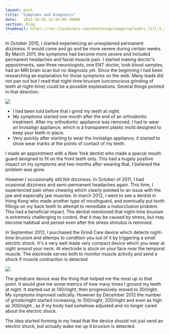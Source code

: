 ```yaml
---
layout: post
title: "Symptoms and Diagnosis"
date:   2012-10-01 12:45:00 +0000
section: blog
thumbnail: https://res.cloudinary.com/photozzap/image/upload/c_fill,h_400,w_400/v1454746069/gc_website_blog/dreamstime_xl_30733960.jpg
---
```

In October 2010, I started experiencing an unexplained permanent dizziness. It would come and go and be more severe during certain weeks. By March 2011, the symptoms had become more severe and included permanent headaches and facial muscle pain. I started making doctor's appointments, saw three neurologists, one ENT doctor, took blood samples, had an MRI brain scan but no diagnosis yet. Since the beginning I had been researching an explanation for those symptoms on the web. Many leads did not pan out but I read that night-time bruxism (unconscious grinding of teeth at night-time) could be a possible explanations. Several things pointed in that direction:

<img src="https://res.cloudinary.com/photozzap/image/upload/c_fill,h_500,w_1200/v1454746069/gc_website_blog/dreamstime_xl_30733960.jpg" class="img-responsive">

 * I had been told before that I grind my teeth at night.
 * My symptoms started one month after the end of an orthodontic treatment. After my orthodontic appliance was removed, I had to wear an Invisalign appliance, which is a transparent plastic mold designed to keep your teeth in place.
 * Very quickly after starting to wear the Invisalign appliance, it started to show wear marks at the points of contact of my teeth.

I made an appointment with a New York dentist who made a special mouth guard designed to fit on the front teeth only. This had a hugely positive impact on my symptoms and two months after wearing that, I believed the problem was gone.

However I occasionally still felt dizziness. In October of 2011, I had ocasional dizziness and semi-permanent headaches again. This time, I experienced pain when chewing which clearly pointed to an issue with the jaw and especially jaw muscles. In march 2012, I went to see a dentist in Hong Kong who made another type of mouthguard, and eventually put tooth fillings on my back teeth to attempt to remediate a malocclusion problem. This had a beneficial impact. The dentist mentioned that night-time bruxism is extremely challenging to control, that it may be caused by stress, but may become habitual and persist even after the stress stimulus is removed.

In September 2012, I purchased the Grind Care device which detects night-time bruxism and attemps to condition you out of it by triggering a small electric shock. It's a very well made very compact device which you wear at night around your neck. At electrode is stuck on your face near the temporal muscle. The electrode serves both to monitor muscle activity and send a shock if muscle contraction is detected.

<img src="https://res.cloudinary.com/photozzap/image/upload/v1454774916/gc_website_blog/grindcare-30_cutuout-400px_med.jpg" class="img-responsive">

The grindcare device was the thing that helped me the most up to that point. It would give me some metrics of how many times I ground my teeth at night. It started out at 140/night, then progressively moved to 30/night. My symptoms improved radically. However by December 2012 the number of grinds/night started increasing, to 100/night, 200/night and even as high as 300/night , as if my body had somehow adjusted and no longer cared about the electric shock.

The idea started forming in my head that the device should not just send an electric shock, but actually wake me up if bruxism is detected.